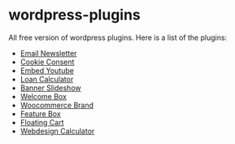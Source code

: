 # wordpress-plugins
All free version of wordpress plugins. Here is a list of the plugins:


<ul dir="auto">
<li><a href="https://github.com/walexconcepts/wordpress-email-newsletter">Email Newsletter</a></li>
<li><a href="https://github.com/walexconcepts/wordpress-cookieconsent-plugin">Cookie Consent</a></li>
<li><a href="https://github.com/walexconcepts/wordpress-embed-youtube">Embed Youtube</a></li>
<li><a href="https://github.com/walexconcepts/wordpress-loan-calculator">Loan Calculator</a></li>
<li><a href="https://github.com/walexconcepts/wordpress-banner-slideshow">Banner Slideshow</a></li>
<li><a href="https://github.com/walexconcepts/wordpress-welcome-box">Welcome Box</a></li>
<li><a href="https://github.com/walexconcepts/wordpress-woocommerce-brand">Woocommerce Brand</a></li>
<li><a href="https://github.com/walexconcepts/wordpress-feature-box">Feature Box</a></li>
<li><a href="https://github.com/walexconcepts/wordpress-floating-cart">Floating Cart</a></li>
<li><a href="https://github.com/walexconcepts/wordpress-webdesign-calculator">Webdesign Calculator</a></li>
</ul>







